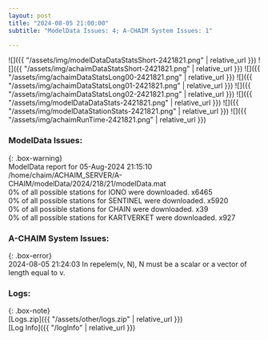 ```yaml
---
layout: post
title: "2024-08-05 21:00:00"
subtitle: "ModelData Issues: 4; A-CHAIM System Issues: 1"

---
```


![]({{ "/assets/img/modelDataDataStatsShort-2421821.png" | relative_url }})
![]({{ "/assets/img/achaimDataStatsShort-2421821.png" | relative_url }})
![]({{ "/assets/img/achaimDataStatsLong00-2421821.png" | relative_url }})
![]({{ "/assets/img/achaimDataStatsLong01-2421821.png" | relative_url }})
![]({{ "/assets/img/achaimDataStatsLong02-2421821.png" | relative_url }})
![]({{ "/assets/img/modelDataDataStats-2421821.png" | relative_url }})
![]({{ "/assets/img/modelDataStationStats-2421821.png" | relative_url }})
![]({{ "/assets/img/achaimRunTime-2421821.png" | relative_url }})


### ModelData Issues:  
  
{: .box-warning}  
 ModelData report for 05-Aug-2024 21:15:10   
 /home/chaim/ACHAIM_SERVER/A-CHAIM/modelData/2024/218/21/modelData.mat   
 0% of all possible stations for IONO were downloaded. x6465   
 0% of all possible stations for SENTINEL were downloaded. x5920   
 0% of all possible stations for CHAIN were downloaded. x39   
 0% of all possible stations for KARTVERKET were downloaded. x927   
  
### A-CHAIM System Issues:  
  
{: .box-error}  
2024-08-05 21:24:03 In repelem(v, N), N must be a scalar or a vector of length equal to v.  

### Logs:  
  
{: .box-note}  
[Logs.zip]({{ "/assets/other/logs.zip" | relative_url }})  
[Log Info]({{ "/logInfo" | relative_url }})  
